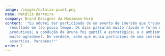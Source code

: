 ```yaml
---
image: /images/natalia-pixel.png
name: Natália Barreira
company: Brand Designer da Mosimann-Horn
content: '"Eu adorei ter participado de um evento de imersão que trouxe tanto
  resultado em tão pouco tempo. Os dias passaram muito rápido e foram muito
  produtivos; a condução da Bruna foi gentil e estratégica; e o ambiente estava
  muito agradável. De verdade, acho que nunca participei de uma imersão tão
  assertiva. Parabéns!"'
order: 1
---
```

